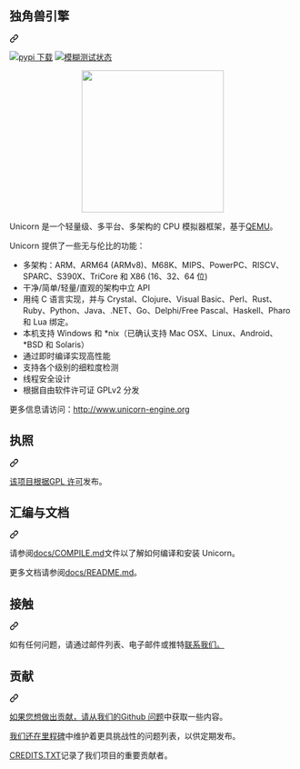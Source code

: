 <div class="Box-sc-g0xbh4-0 bJMeLZ js-snippet-clipboard-copy-unpositioned" data-hpc="true"><article class="markdown-body entry-content container-lg" itemprop="text"><div class="markdown-heading" dir="auto"><h1 tabindex="-1" class="heading-element" dir="auto"><font style="vertical-align: inherit;"><font style="vertical-align: inherit;">独角兽引擎</font></font></h1><a id="user-content-unicorn-engine" class="anchor" aria-label="永久链接：Unicorn Engine" href="#unicorn-engine"><svg class="octicon octicon-link" viewBox="0 0 16 16" version="1.1" width="16" height="16" aria-hidden="true"><path d="m7.775 3.275 1.25-1.25a3.5 3.5 0 1 1 4.95 4.95l-2.5 2.5a3.5 3.5 0 0 1-4.95 0 .751.751 0 0 1 .018-1.042.751.751 0 0 1 1.042-.018 1.998 1.998 0 0 0 2.83 0l2.5-2.5a2.002 2.002 0 0 0-2.83-2.83l-1.25 1.25a.751.751 0 0 1-1.042-.018.751.751 0 0 1-.018-1.042Zm-4.69 9.64a1.998 1.998 0 0 0 2.83 0l1.25-1.25a.751.751 0 0 1 1.042.018.751.751 0 0 1 .018 1.042l-1.25 1.25a3.5 3.5 0 1 1-4.95-4.95l2.5-2.5a3.5 3.5 0 0 1 4.95 0 .751.751 0 0 1-.018 1.042.751.751 0 0 1-1.042.018 1.998 1.998 0 0 0-2.83 0l-2.5 2.5a1.998 1.998 0 0 0 0 2.83Z"></path></svg></a></div>
<p dir="auto"><a href="https://pepy.tech/project/unicorn" rel="nofollow"><img src="https://camo.githubusercontent.com/bb92d421a173a61b0ecd03895809bc1bb211699bda4717fcacbf100abfab5fd1/68747470733a2f2f706570792e746563682f62616467652f756e69636f726e" alt="pypi 下载" data-canonical-src="https://pepy.tech/badge/unicorn" style="max-width: 100%;"></a>
<a href="https://bugs.chromium.org/p/oss-fuzz/issues/list?sort=-opened&amp;can=1&amp;q=proj:unicorn" rel="nofollow"><img src="https://camo.githubusercontent.com/a44d1bce617efce6e7758a89e0d99d9c456846d688c2e60cf288d13aa85d1bea/68747470733a2f2f6f73732d66757a7a2d6275696c642d6c6f67732e73746f726167652e676f6f676c65617069732e636f6d2f6261646765732f756e69636f726e2e737667" alt="模糊测试状态" data-canonical-src="https://oss-fuzz-build-logs.storage.googleapis.com/badges/unicorn.svg" style="max-width: 100%;"></a></p>
<p align="center" dir="auto">
<a target="_blank" rel="noopener noreferrer" href="/unicorn-engine/unicorn/blob/master/docs/unicorn-logo.png"><img width="250" src="/unicorn-engine/unicorn/raw/master/docs/unicorn-logo.png" style="max-width: 100%;"></a>
</p>
<p dir="auto"><font style="vertical-align: inherit;"><font style="vertical-align: inherit;">Unicorn 是一个轻量级、多平台、多架构的 CPU 模拟器框架，基于</font></font><a href="http://qemu.org" rel="nofollow"><font style="vertical-align: inherit;"><font style="vertical-align: inherit;">QEMU</font></font></a><font style="vertical-align: inherit;"><font style="vertical-align: inherit;">。</font></font></p>
<p dir="auto"><font style="vertical-align: inherit;"><font style="vertical-align: inherit;">Unicorn 提供了一些无与伦比的功能：</font></font></p>
<ul dir="auto">
<li><font style="vertical-align: inherit;"><font style="vertical-align: inherit;">多架构：ARM、ARM64 (ARMv8)、M68K、MIPS、PowerPC、RISCV、SPARC、S390X、TriCore 和 X86 (16、32、64 位)</font></font></li>
<li><font style="vertical-align: inherit;"><font style="vertical-align: inherit;">干净/简单/轻量/直观的架构中立 API</font></font></li>
<li><font style="vertical-align: inherit;"><font style="vertical-align: inherit;">用纯 C 语言实现，并与 Crystal、Clojure、Visual Basic、Perl、Rust、Ruby、Python、Java、.NET、Go、Delphi/Free Pascal、Haskell、Pharo 和 Lua 绑定。</font></font></li>
<li><font style="vertical-align: inherit;"><font style="vertical-align: inherit;">本机支持 Windows 和 *nix（已确认支持 Mac OSX、Linux、Android、*BSD 和 Solaris）</font></font></li>
<li><font style="vertical-align: inherit;"><font style="vertical-align: inherit;">通过即时编译实现高性能</font></font></li>
<li><font style="vertical-align: inherit;"><font style="vertical-align: inherit;">支持各个级别的细粒度检测</font></font></li>
<li><font style="vertical-align: inherit;"><font style="vertical-align: inherit;">线程安全设计</font></font></li>
<li><font style="vertical-align: inherit;"><font style="vertical-align: inherit;">根据自由软件许可证 GPLv2 分发</font></font></li>
</ul>
<p dir="auto"><font style="vertical-align: inherit;"><font style="vertical-align: inherit;">更多信息请访问：</font></font><a href="http://www.unicorn-engine.org" rel="nofollow"><font style="vertical-align: inherit;"><font style="vertical-align: inherit;">http://www.unicorn-engine.org</font></font></a></p>
<div class="markdown-heading" dir="auto"><h2 tabindex="-1" class="heading-element" dir="auto"><font style="vertical-align: inherit;"><font style="vertical-align: inherit;">执照</font></font></h2><a id="user-content-license" class="anchor" aria-label="永久链接：许可证" href="#license"><svg class="octicon octicon-link" viewBox="0 0 16 16" version="1.1" width="16" height="16" aria-hidden="true"><path d="m7.775 3.275 1.25-1.25a3.5 3.5 0 1 1 4.95 4.95l-2.5 2.5a3.5 3.5 0 0 1-4.95 0 .751.751 0 0 1 .018-1.042.751.751 0 0 1 1.042-.018 1.998 1.998 0 0 0 2.83 0l2.5-2.5a2.002 2.002 0 0 0-2.83-2.83l-1.25 1.25a.751.751 0 0 1-1.042-.018.751.751 0 0 1-.018-1.042Zm-4.69 9.64a1.998 1.998 0 0 0 2.83 0l1.25-1.25a.751.751 0 0 1 1.042.018.751.751 0 0 1 .018 1.042l-1.25 1.25a3.5 3.5 0 1 1-4.95-4.95l2.5-2.5a3.5 3.5 0 0 1 4.95 0 .751.751 0 0 1-.018 1.042.751.751 0 0 1-1.042.018 1.998 1.998 0 0 0-2.83 0l-2.5 2.5a1.998 1.998 0 0 0 0 2.83Z"></path></svg></a></div>
<p dir="auto"><font style="vertical-align: inherit;"></font><a href="/unicorn-engine/unicorn/blob/master/COPYING"><font style="vertical-align: inherit;"><font style="vertical-align: inherit;">该项目根据GPL 许可</font></font></a><font style="vertical-align: inherit;"><font style="vertical-align: inherit;">发布</font><font style="vertical-align: inherit;">。</font></font></p>
<div class="markdown-heading" dir="auto"><h2 tabindex="-1" class="heading-element" dir="auto"><font style="vertical-align: inherit;"><font style="vertical-align: inherit;">汇编与文档</font></font></h2><a id="user-content-compilation--docs" class="anchor" aria-label="永久链接：汇编与文档" href="#compilation--docs"><svg class="octicon octicon-link" viewBox="0 0 16 16" version="1.1" width="16" height="16" aria-hidden="true"><path d="m7.775 3.275 1.25-1.25a3.5 3.5 0 1 1 4.95 4.95l-2.5 2.5a3.5 3.5 0 0 1-4.95 0 .751.751 0 0 1 .018-1.042.751.751 0 0 1 1.042-.018 1.998 1.998 0 0 0 2.83 0l2.5-2.5a2.002 2.002 0 0 0-2.83-2.83l-1.25 1.25a.751.751 0 0 1-1.042-.018.751.751 0 0 1-.018-1.042Zm-4.69 9.64a1.998 1.998 0 0 0 2.83 0l1.25-1.25a.751.751 0 0 1 1.042.018.751.751 0 0 1 .018 1.042l-1.25 1.25a3.5 3.5 0 1 1-4.95-4.95l2.5-2.5a3.5 3.5 0 0 1 4.95 0 .751.751 0 0 1-.018 1.042.751.751 0 0 1-1.042.018 1.998 1.998 0 0 0-2.83 0l-2.5 2.5a1.998 1.998 0 0 0 0 2.83Z"></path></svg></a></div>
<p dir="auto"><font style="vertical-align: inherit;"><font style="vertical-align: inherit;">请参阅</font></font><a href="/unicorn-engine/unicorn/blob/master/docs/COMPILE.md"><font style="vertical-align: inherit;"><font style="vertical-align: inherit;">docs/COMPILE.md</font></font></a><font style="vertical-align: inherit;"><font style="vertical-align: inherit;">文件以了解如何编译和安装 Unicorn。</font></font></p>
<p dir="auto"><font style="vertical-align: inherit;"><font style="vertical-align: inherit;">更多文档请参阅</font></font><a href="/unicorn-engine/unicorn/blob/master/docs/README.md"><font style="vertical-align: inherit;"><font style="vertical-align: inherit;">docs/README.md</font></font></a><font style="vertical-align: inherit;"><font style="vertical-align: inherit;">。</font></font></p>
<div class="markdown-heading" dir="auto"><h2 tabindex="-1" class="heading-element" dir="auto"><font style="vertical-align: inherit;"><font style="vertical-align: inherit;">接触</font></font></h2><a id="user-content-contact" class="anchor" aria-label="永久链接：联系方式" href="#contact"><svg class="octicon octicon-link" viewBox="0 0 16 16" version="1.1" width="16" height="16" aria-hidden="true"><path d="m7.775 3.275 1.25-1.25a3.5 3.5 0 1 1 4.95 4.95l-2.5 2.5a3.5 3.5 0 0 1-4.95 0 .751.751 0 0 1 .018-1.042.751.751 0 0 1 1.042-.018 1.998 1.998 0 0 0 2.83 0l2.5-2.5a2.002 2.002 0 0 0-2.83-2.83l-1.25 1.25a.751.751 0 0 1-1.042-.018.751.751 0 0 1-.018-1.042Zm-4.69 9.64a1.998 1.998 0 0 0 2.83 0l1.25-1.25a.751.751 0 0 1 1.042.018.751.751 0 0 1 .018 1.042l-1.25 1.25a3.5 3.5 0 1 1-4.95-4.95l2.5-2.5a3.5 3.5 0 0 1 4.95 0 .751.751 0 0 1-.018 1.042.751.751 0 0 1-1.042.018 1.998 1.998 0 0 0-2.83 0l-2.5 2.5a1.998 1.998 0 0 0 0 2.83Z"></path></svg></a></div>
<p dir="auto"><a href="http://www.unicorn-engine.org/contact/" rel="nofollow"><font style="vertical-align: inherit;"></font></a><font style="vertical-align: inherit;"><font style="vertical-align: inherit;">如有任何问题，请通过邮件列表、电子邮件或推特</font><a href="http://www.unicorn-engine.org/contact/" rel="nofollow"><font style="vertical-align: inherit;">联系我们。</font></a></font></p>
<div class="markdown-heading" dir="auto"><h2 tabindex="-1" class="heading-element" dir="auto"><font style="vertical-align: inherit;"><font style="vertical-align: inherit;">贡献</font></font></h2><a id="user-content-contribute" class="anchor" aria-label="永久链接：贡献" href="#contribute"><svg class="octicon octicon-link" viewBox="0 0 16 16" version="1.1" width="16" height="16" aria-hidden="true"><path d="m7.775 3.275 1.25-1.25a3.5 3.5 0 1 1 4.95 4.95l-2.5 2.5a3.5 3.5 0 0 1-4.95 0 .751.751 0 0 1 .018-1.042.751.751 0 0 1 1.042-.018 1.998 1.998 0 0 0 2.83 0l2.5-2.5a2.002 2.002 0 0 0-2.83-2.83l-1.25 1.25a.751.751 0 0 1-1.042-.018.751.751 0 0 1-.018-1.042Zm-4.69 9.64a1.998 1.998 0 0 0 2.83 0l1.25-1.25a.751.751 0 0 1 1.042.018.751.751 0 0 1 .018 1.042l-1.25 1.25a3.5 3.5 0 1 1-4.95-4.95l2.5-2.5a3.5 3.5 0 0 1 4.95 0 .751.751 0 0 1-.018 1.042.751.751 0 0 1-1.042.018 1.998 1.998 0 0 0-2.83 0l-2.5 2.5a1.998 1.998 0 0 0 0 2.83Z"></path></svg></a></div>
<p dir="auto"><font style="vertical-align: inherit;"></font><a href="https://github.com/unicorn-engine/unicorn/issues"><font style="vertical-align: inherit;"><font style="vertical-align: inherit;">如果您想做出贡献，请从我们的Github 问题</font></font></a><font style="vertical-align: inherit;"><font style="vertical-align: inherit;">中获取一些内容</font><font style="vertical-align: inherit;">。</font></font></p>
<p dir="auto"><font style="vertical-align: inherit;"></font><a href="https://github.com/unicorn-engine/unicorn/milestones"><font style="vertical-align: inherit;"><font style="vertical-align: inherit;">我们还在里程碑</font></font></a><font style="vertical-align: inherit;"><font style="vertical-align: inherit;">中维护着更具挑战性的问题列表，</font><font style="vertical-align: inherit;">以供定期发布。</font></font></p>
<p dir="auto"><a href="/unicorn-engine/unicorn/blob/master/CREDITS.TXT"><font style="vertical-align: inherit;"><font style="vertical-align: inherit;">CREDITS.TXT</font></font></a><font style="vertical-align: inherit;"><font style="vertical-align: inherit;">记录了我们项目的重要贡献者。</font></font></p>
</article></div>
